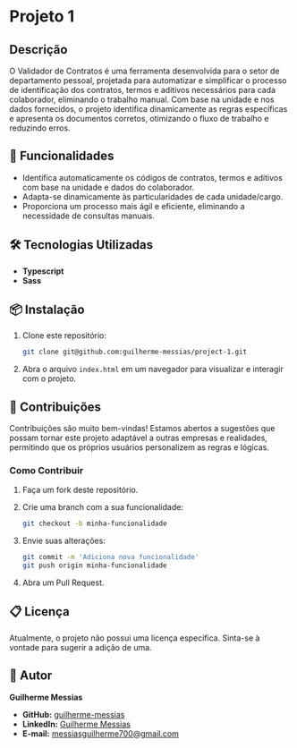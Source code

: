# Projeto 1

## Descrição
O Validador de Contratos é uma ferramenta desenvolvida para o setor de departamento pessoal, projetada para automatizar e simplificar o processo de identificação dos contratos, termos e aditivos necessários para cada colaborador, eliminando o trabalho manual. Com base na unidade e nos dados fornecidos, o projeto identifica dinamicamente as regras específicas e apresenta os documentos corretos, otimizando o fluxo de trabalho e reduzindo erros.

## 🚀 Funcionalidades
- Identifica automaticamente os códigos de contratos, termos e aditivos com base na unidade e dados do colaborador.
- Adapta-se dinamicamente às particularidades de cada unidade/cargo.
- Proporciona um processo mais ágil e eficiente, eliminando a necessidade de consultas manuais.

## 🛠️ Tecnologias Utilizadas
- **Typescript**
- **Sass**

## 📦 Instalação

1. Clone este repositório:
    
    ```bash
    git clone git@github.com:guilherme-messias/project-1.git
    
    ```
    
2. Abra o arquivo `index.html` em um navegador para visualizar e interagir com o projeto.
## 🤝 Contribuições

Contribuições são muito bem-vindas! Estamos abertos a sugestões que possam tornar este projeto adaptável a outras empresas e realidades, permitindo que os próprios usuários personalizem as regras e lógicas.

### Como Contribuir

1. Faça um fork deste repositório.
2. Crie uma branch com a sua funcionalidade:
    
    ```bash
    git checkout -b minha-funcionalidade
    
    ```
    
3. Envie suas alterações:
    
    ```bash
    git commit -m 'Adiciona nova funcionalidade'
    git push origin minha-funcionalidade
    
    ```
    
4. Abra um Pull Request.

## 📋 Licença

Atualmente, o projeto não possui uma licença específica. Sinta-se à vontade para sugerir a adição de uma.

## 👤 Autor

**Guilherme Messias**

- **GitHub:** [guilherme-messias](https://github.com/guilherme-messias)
- **LinkedIn:** [Guilherme Messias](https://www.linkedin.com/in/guilhermemessiasdev)
- **E-mail:** [messiasguilherme700@gmail.com](mailto:messiasguilherme700@gmail.com)
